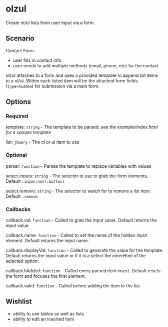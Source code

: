 # olzul

Create ol/ul lists from user input via a form.

## Scenario

Contact Form

* user fills in contact info
* user needs to add multiple methods (email, phone, etc) for the contact

olzul attaches to a form and uses a provided template to append list items to a ol/ul. Within each listed item will be the attached form fields (`type=hidden`) for submission via a main form.

## Options

### Required

template: `string` - The template to be parsed. _see the example/index.html for a sample template_

list: `jQuery` - The ol or ul item to use

### Optional

parser: `function` - Parses the template to replace variables with values

select.inputs: `string` - The selector to use to grab the form elements. Default `:input:not(:button)`

select.remove: `string` - The selector to watch for to remove a list item. Default `.remove`

### Callbacks 

callback.val: `function` - Called to grab the input value. Default returns the input value.

callback.name: `function` - Called to set the name of the hidden input element. Default returns the input name.

callback.displayVal: `function` - Called to generate the value for the template. Default returns the input value or if it is a select the innerHtml of the selected option.

callback.liAdded: `function` - Called every parsed item insert. Default resets the form and focuses the first element.

callback.valid: `function` - Called before adding the item to the list

## Wishlist

* ability to use tables as well as lists
* ability to edit an inserted item
